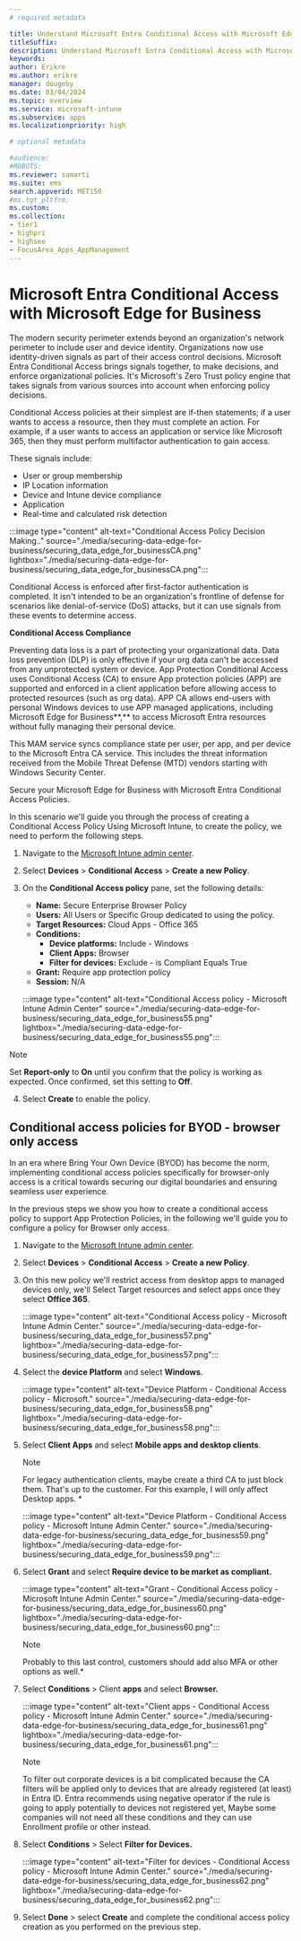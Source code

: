 ```yaml
---
# required metadata

title: Understand Microsoft Entra Conditional Access with Microsoft Edge for Business
titleSuffix:
description: Understand Microsoft Entra Conditional Access with Microsoft Edge for Business.
keywords:
author: Erikre
ms.author: erikre
manager: dougeby
ms.date: 03/04/2024
ms.topic: overview
ms.service: microsoft-intune
ms.subservice: apps
ms.localizationpriority: high

# optional metadata

#audience:
#ROBOTS: 
ms.reviewer: samarti
ms.suite: ems
search.appverid: MET150
#ms.tgt_pltfrm:
ms.custom: 
ms.collection:
- tier1
- highpri
- highseo
- FocusArea_Apps_AppManagement
---
```


# Microsoft Entra Conditional Access with Microsoft Edge for Business

The modern security perimeter extends beyond an organization's network perimeter to include user and device identity. Organizations now use identity-driven signals as part of their access control decisions. Microsoft Entra Conditional Access brings signals together, to make decisions, and enforce organizational policies. It's Microsoft's Zero
Trust policy engine that takes signals from various sources into account when enforcing policy decisions.

Conditional Access policies at their simplest are if-then statements; if a user wants to access a resource, then they must complete an action. For example, if a user wants to access an application or service like Microsoft 365, then they must perform multifactor authentication to gain access.

These signals include:

- User or group membership
- IP Location information
- Device and Intune device compliance
- Application
- Real-time and calculated risk detection

:::image type="content" alt-text="Conditional Access Policy Decision Making.." source="./media/securing-data-edge-for-business/securing_data_edge_for_businessCA.png" lightbox="./media/securing-data-edge-for-business/securing_data_edge_for_businessCA.png":::

Conditional Access is enforced after first-factor authentication is completed. It isn't intended to be an organization's frontline of defense for scenarios like denial-of-service (DoS) attacks, but it can use signals from these events to determine access.

**Conditional Access Compliance**

Preventing data loss is a part of protecting your organizational data. Data loss prevention (DLP) is only effective if your org data can't be accessed from any unprotected system or device. App Protection Conditional Access uses Conditional Access (CA) to ensure App protection policies (APP) are supported and enforced in a client application before allowing access to protected resources (such as org data). APP CA allows end-users with personal Windows devices to use APP managed applications, including Microsoft Edge for Business**,** to access Microsoft Entra resources without fully managing their personal device.

This MAM service syncs compliance state per user, per app, and per device to the Microsoft Entra CA service. This includes the threat information received from the Mobile Threat Defense (MTD) vendors starting with Windows Security Center.

Secure your Microsoft Edge for Business with Microsoft Entra Conditional Access Policies. 

In this scenario we'll guide you through the process of creating a Conditional Access Policy Using Microsoft Intune, to create the policy, we need to perform the following steps.

1. Navigate to the [Microsoft Intune admin center](https://go.microsoft.com/fwlink/?linkid=2109431).

2. Select **Devices** > **Conditional Access** > **Create a new Policy**.

3. On the **Conditional Access policy** pane, set the following details:

    - **Name:** Secure Enterprise Browser Policy
    - **Users:** All Users or Specific Group dedicated to using the policy.
    - **Target Resources:** Cloud Apps - Office 365
    - **Conditions:**
        - **Device platforms:** Include - Windows
        - **Client Apps:** Browser
        - **Filter for devices:** Exclude - is Compliant Equals True
    - **Grant:** Require app protection policy
    - **Session:** N/A

    :::image type="content" alt-text="Conditional Access policy - Microsoft Intune Admin Center" source="./media/securing-data-edge-for-business/securing_data_edge_for_business55.png" lightbox="./media/securing-data-edge-for-business/securing_data_edge_for_business55.png":::
    
> [!NOTE]
> Set **Report-only** to **On** until you confirm that the policy is working as expected. Once confirmed, set this setting to **Off**.

4. Select **Create** to enable the policy. 

## Conditional access policies for BYOD - browser only access

In an era where Bring Your Own Device (BYOD) has become the norm, implementing conditional access policies specifically for browser-only access is a critical towards securing our digital boundaries and ensuring seamless user experience.

In the previous steps we show you how to create a conditional access policy to support App Protection Policies, in the following we'll guide you to configure a policy for Browser only access.

1. Navigate to the [Microsoft Intune admin center](https://go.microsoft.com/fwlink/?linkid=2109431).

2. Select **Devices** > **Conditional Access** > **Create a new Policy**.

4. On this new policy we'll restrict access from desktop apps to managed devices only, we'll Select Target resources and select apps once they select **Office 365**.

    :::image type="content" alt-text="Conditional Access policy - Microsoft Intune Admin Center." source="./media/securing-data-edge-for-business/securing_data_edge_for_business57.png" lightbox="./media/securing-data-edge-for-business/securing_data_edge_for_business57.png":::
    
5. Select the **device Platform** and select **Windows**.

    :::image type="content" alt-text="Device Platform - Conditional Access policy - Microsoft." source="./media/securing-data-edge-for-business/securing_data_edge_for_business58.png" lightbox="./media/securing-data-edge-for-business/securing_data_edge_for_business58.png":::

6. Select **Client Apps** and select **Mobile apps and desktop clients**.

    > [!NOTE]
    > For legacy authentication clients, maybe create a third CA to just block them. That's up to the customer. For this example, I will only affect Desktop apps. *
    
    :::image type="content" alt-text="Device Platform - Conditional Access policy - Microsoft Intune Admin Center." source="./media/securing-data-edge-for-business/securing_data_edge_for_business59.png" lightbox="./media/securing-data-edge-for-business/securing_data_edge_for_business59.png":::
    
7. Select **Grant** and select **Require device to be market as compliant.**

    :::image type="content" alt-text="Grant - Conditional Access policy - Microsoft Intune Admin Center." source="./media/securing-data-edge-for-business/securing_data_edge_for_business60.png" lightbox="./media/securing-data-edge-for-business/securing_data_edge_for_business60.png":::

    > [!NOTE] 
    > Probably to this last control, customers should add also MFA or other options as well.*

8. Select **Conditions** \> Client **apps** and select **Browser.**

    :::image type="content" alt-text="Client apps - Conditional Access policy - Microsoft Intune Admin Center." source="./media/securing-data-edge-for-business/securing_data_edge_for_business61.png" lightbox="./media/securing-data-edge-for-business/securing_data_edge_for_business61.png":::

    > [!NOTE] 
    > To filter out corporate devices is a bit complicated because the CA filters will be applied only to devices that are already registered (at least) in Entra ID. Entra recommends using negative operator if the rule is going to apply potentially to devices not registered yet, Maybe some companies will not need all these conditions and they can use Enrollment profile or other instead.

9. Select **Conditions** \> Select **Filter for Devices.**

    :::image type="content" alt-text="Filter for devices - Conditional Access policy - Microsoft Intune Admin Center." source="./media/securing-data-edge-for-business/securing_data_edge_for_business62.png" lightbox="./media/securing-data-edge-for-business/securing_data_edge_for_business62.png":::

10. Select **Done** \> select **Create** and complete the conditional access policy creation as you performed on the previous step.

